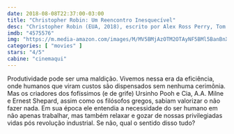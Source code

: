 ```yaml
---
date: 2018-08-08T22:37:00-03:00
title: "Christopher Robin: Um Reencontro Inesquecível"
desc: "Christopher Robin (EUA, 2018), escrito por Alex Ross Perry, Tom McCarthy, Allison Schroeder, dirigido por Marc Forster, com Ewan McGregor, Hayley Atwell, Bronte Carmichael, Jim Cummings."
imdb: "4575576"
img: "https://m.media-amazon.com/images/M/MV5BMjAzOTM2OTAyNF5BMl5BanBnXkFtZTgwNTg5ODg1NTM@._V1_SY150_CR0,0,101,150_.jpg"
categories: [ "movies" ]
stars: "4/5"
cabine: "cinemaqui"
---
```

Produtividade pode ser uma maldição. Vivemos nessa era da eficiência, onde humanos que viram custos são dispensados sem nenhuma cerimônia. Mas os criadores dos fofíssimos (e de grife) Ursinho Pooh e Cia, A.A. Milne e Ernest Shepard, assim como os filósofos gregos, sabiam valorizar o não fazer nada. Em sua época ele entendia a necessidade do ser humano em não apenas trabalhar, mas também relaxar e gozar de nossas privilegiadas vidas pós revolução industrial. Se não, qual o sentido disso tudo?
